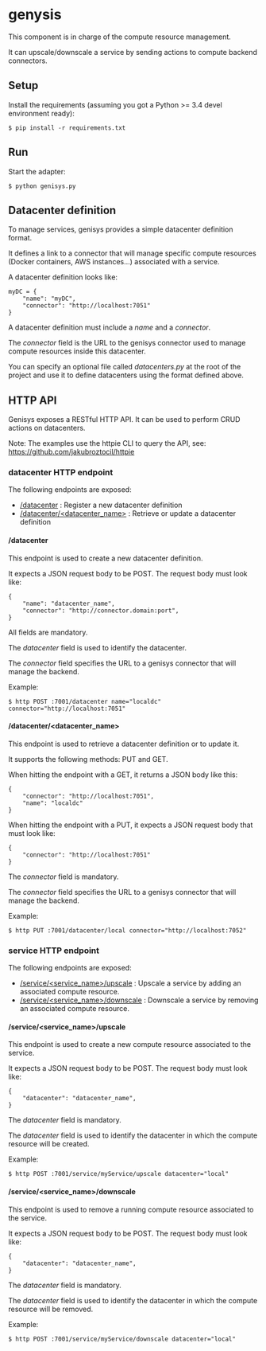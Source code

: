 # genysis

This component is in charge of the compute resource management.

It can upscale/downscale a service by sending actions to compute backend connectors. 

## Setup

Install the requirements (assuming you got a Python >= 3.4 devel environment ready):

````
$ pip install -r requirements.txt
````

## Run

Start the adapter:

````
$ python genisys.py
````

## Datacenter definition

To manage services, genisys provides a simple datacenter definition format.

It defines a link to a connector that will manage specific compute resources (Docker containers, AWS instances...) associated with a service.

A datacenter definition looks like:

````
myDC = {
	"name": "myDC",
	"connector": "http://localhost:7051"
}
````

A datacenter definition must include a *name* and a *connector*.

The *connector* field is the URL to the genisys connector used to manage compute resources inside this datacenter.

You can specify an optional file called *datacenters.py* at the root of the project and use it to define datacenters using the format defined above. 

## HTTP API

Genisys exposes a RESTful HTTP API. It can be used to perform CRUD actions on datacenters.

Note: The examples use the httpie CLI to query the API, see: https://github.com/jakubroztocil/httpie

### datacenter HTTP endpoint

The following endpoints are exposed:

* [/datacenter](#datacenter-1) : Register a new datacenter definition
* [/datacenter/\<datacenter_name\>](#datacenterdatacenter_name) : Retrieve or update a datacenter definition

#### /datacenter

This endpoint is used to create a new datacenter definition.

It expects a JSON request body to be POST. The request body must look like:

````
{
	"name": "datacenter_name",
	"connector": "http://connector.domain:port",
}
````

All fields are mandatory.

The *datacenter* field is used to identify the datacenter.

The *connector* field specifies the URL to a genisys connector that will manage the backend.

Example:

````
$ http POST :7001/datacenter name="localdc" connector="http://localhost:7051"
````

#### /datacenter/\<datacenter_name\>

This endpoint is used to retrieve a datacenter definition or to update it.

It supports the following methods: PUT and GET.

When hitting the endpoint with a GET, it returns a JSON body like this:

````
{
    "connector": "http://localhost:7051", 
    "name": "localdc"
}
````

When hitting the endpoint with a PUT, it expects a JSON request body that must look like:

````
{
	"connector": "http://localhost:7051"
}
````

The *connector* field is mandatory.

The *connector* field specifies the URL to a genisys connector that will manage the backend.

Example:

````
$ http PUT :7001/datacenter/local connector="http://localhost:7052"
````

### service HTTP endpoint

The following endpoints are exposed:

* [/service/\<service_name\>/upscale](#serviceservice_namestart) : Upscale a service by adding an associated compute resource.
* [/service/\<service_name\>/downscale](#serviceservice_namekill) : Downscale a service by removing an associated compute resource.

#### /service/\<service_name\>/upscale

This endpoint is used to create a new compute resource associated to the service.

It expects a JSON request body to be POST. The request body must look like:

````
{
	"datacenter": "datacenter_name",
}
````

The *datacenter* field is mandatory.

The *datacenter* field is used to identify the datacenter in which the compute resource will be created.

Example:

````
$ http POST :7001/service/myService/upscale datacenter="local"
````

#### /service/\<service_name\>/downscale

This endpoint is used to remove a running compute resource associated to the service.

It expects a JSON request body to be POST. The request body must look like:

````
{
	"datacenter": "datacenter_name",
}
````

The *datacenter* field is mandatory.

The *datacenter* field is used to identify the datacenter in which the compute resource will be removed.

Example:

````
$ http POST :7001/service/myService/downscale datacenter="local"
````
